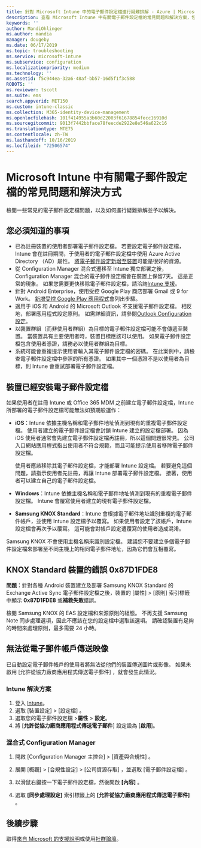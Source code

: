 ```yaml
---
title: 針對 Microsoft Intune 中的電子郵件設定檔進行疑難排解 - Azure | Microsoft Docs
description: 查看 Microsoft Intune 中有關電子郵件設定檔的常見問題和解決方案，包括 Samsung KNOX Standard Android 裝置上重複的電子郵件設定檔和錯誤。
keywords: ''
author: MandiOhlinger
ms.author: mandia
manager: dougeby
ms.date: 06/17/2019
ms.topic: troubleshooting
ms.service: microsoft-intune
ms.subservice: configuration
ms.localizationpriority: medium
ms.technology: ''
ms.assetid: f5c944ea-32a6-48af-bb57-16d5f1f3c588
ROBOTS: ''
ms.reviewer: tscott
ms.suite: ems
search.appverid: MET150
ms.custom: intune-classic
ms.collection: M365-identity-device-management
ms.openlocfilehash: 101f414955a3b60d22003f61678854fecc16910d
ms.sourcegitcommit: 9013f7442bbface78feecde2922e8e546a622c16
ms.translationtype: MTE75
ms.contentlocale: zh-TW
ms.lasthandoff: 10/16/2019
ms.locfileid: "72506574"
---
```

# <a name="common-issues-and-resolutions-with-email-profiles-in-microsoft-intune"></a>Microsoft Intune 中有關電子郵件設定檔的常見問題和解決方式

檢閱一些常見的電子郵件設定檔問題，以及如何進行疑難排解並予以解決。

## <a name="what-you-need-to-know"></a>您必須知道的事項

- 已為註冊裝置的使用者部署電子郵件設定檔。 若要設定電子郵件設定檔，Intune 會在註冊期間，于使用者的電子郵件設定檔中使用 Azure Active Directory （AD）屬性。 [將電子郵件設定新增至裝置](email-settings-configure.md)可能是很好的資源。
- 從 Configuration Manager 混合式遷移至 Intune 獨立部署之後，Configuration Manager 混合的電子郵件設定檔會在裝置上保留7天。 這是正常的現象。 如果您需要更快移除電子郵件設定檔，請洽詢[Intune 支援](../fundamentals/get-support.md)。
- 針對 Android Enterprise，使用受控 Google Play 商店部署 Gmail 或 9 for Work。 [新增受控 Google Play 應用程式](../apps/apps-add-android-for-work.md)會列出步驟。
- 適用于 iOS 和 Android 的 Microsoft Outlook 不支援電子郵件設定檔。 相反地，部署應用程式設定原則。 如需詳細資訊，請參閱[Outlook Configuration 設定](../apps/app-configuration-policies-outlook.md)。
- 以裝置群組（而非使用者群組）為目標的電子郵件設定檔可能不會傳遞至裝置。 當裝置具有主要使用者時，裝置目標應該可以使用。 如果電子郵件設定檔包含使用者憑證，請務必以使用者群組為目標。
- 系統可能會重複提示使用者輸入其電子郵件設定檔的密碼。 在此案例中，請檢查電子郵件設定檔中參照的所有憑證。 如果其中一個憑證不是以使用者為目標，則 Intune 會重試部署電子郵件設定檔。

## <a name="device-already-has-an-email-profile-installed"></a>裝置已經安裝電子郵件設定檔

如果使用者在註冊 Intune 或 Office 365 MDM 之前建立電子郵件設定檔，Intune 所部署的電子郵件設定檔可能無法如預期般運作：

- **iOS**：Intune 依據主機名稱和電子郵件地址偵測到現有的重複電子郵件設定檔。 使用者建立的電子郵件設定檔會封鎖 Intune 建立的設定檔部署。 因為 iOS 使用者通常會先建立電子郵件設定檔再註冊，所以這個問題很常見。 公司入口網站應用程式指出使用者不符合規範，而且可能提示使用者移除電子郵件設定檔。

  使用者應該移除其電子郵件設定檔，才能部署 Intune 設定檔。 若要避免這個問題，請指示使用者先註冊，再讓 Intune 部署電子郵件設定檔。 接著，使用者可以建立自己的電子郵件設定檔。

- **Windows**：Intune 依據主機名稱和電子郵件地址偵測到現有的重複電子郵件設定檔。 Intune 會覆寫使用者建立的現有電子郵件設定檔。

- **Samsung KNOX Standard**：Intune 會根據電子郵件地址識別重複的電子郵件帳戶，並使用 Intune 設定檔予以覆寫。 如果使用者設定了該帳戶，Intune 設定檔會再次予以覆寫。 這可能會對帳戶設定遭覆寫的使用者造成混淆。

Samsung KNOX 不會使用主機名稱來識別設定檔。 建議您不要建立多個電子郵件設定檔來部署至不同主機上的相同電子郵件地址，因為它們會互相覆寫。

## <a name="error-0x87d1fde8-for-knox-standard-device"></a>KNOX Standard 裝置的錯誤 0x87D1FDE8

**問題**：針對各種 Android 裝置建立及部署 Samsung KNOX Standard 的 Exchange Active Sync 電子郵件設定檔之後，裝置的 [屬性] > [原則] 索引標籤中顯示 **0x87D1FDE8** 或**補救失敗**錯誤。

檢閱 Samsung KNOX 的 EAS 設定檔和來源原則的組態。 不再支援 Samsung Note 同步處理選項，因此不應該在您的設定檔中選取該選項。 請確認裝置有足夠的時間來處理原則，最多需要 24 小時。

## <a name="unable-to-send-images-from--email-account"></a>無法從電子郵件帳戶傳送映像

已自動設定電子郵件帳戶的使用者將無法從他們的裝置傳送圖片或影像。 如果未啟用 [允許從協力廠商應用程式傳送電子郵件]  ，就會發生此情況。

### <a name="intune-solution"></a>Intune 解決方案

1. 登入 [Intune](https://go.microsoft.com/fwlink/?linkid=2090973)。
2. 選取 [裝置設定]   > [設定檔]  。
3. 選取您的電子郵件設定檔 >**屬性**  > **設定**。
4. 將 [**允許從協力廠商應用程式傳送電子郵件**] 設定設為 [**啟用**]。

### <a name="configuration-manager-hybrid"></a>混合式 Configuration Manager

1. 開啟 [Configuration Manager 主控台] > [資產與合規性]  。

2. 展開 [概觀]   > [合規性設定]   > [公司資源存取]  ，並選取 [電子郵件設定檔]  。

3. 以滑鼠右鍵按一下電子郵件設定檔，然後開啟 **[內容]** 。

4. 選取 **[同步處理設定]** 索引標籤上的 **[允許從協力廠商應用程式傳送電子郵件]** 。

## <a name="next-steps"></a>後續步驟

取得[來自 Microsoft 的支援說明](../fundamentals/get-support.md)或使用[社群論壇](https://social.technet.microsoft.com/Forums/en-US/home?category=microsoftintune)。
